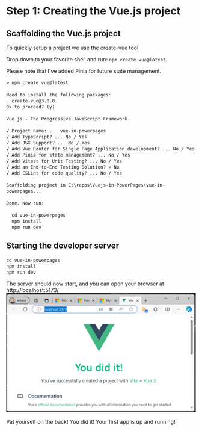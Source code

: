 
# Step 1: Creating the Vue.js project

## Scaffolding the Vue.js project

To quickly setup a project we use the create-vue tool.

Drop down to your favorite shell and run: ```npm create vue@latest```.

Please note that I've added Pinia for future state management.

```PS
> npm create vue@latest

Need to install the following packages:
  create-vue@3.8.0
Ok to proceed? (y)

Vue.js - The Progressive JavaScript Framework

√ Project name: ... vue-in-powerpages
√ Add TypeScript? ... No / Yes
√ Add JSX Support? ... No / Yes
√ Add Vue Router for Single Page Application development? ... No / Yes
√ Add Pinia for state management? ... No / Yes
√ Add Vitest for Unit Testing? ... No / Yes
√ Add an End-to-End Testing Solution? » No
√ Add ESLint for code quality? ... No / Yes

Scaffolding project in C:\repos\Vuejs-in-PowerPages\vue-in-powerpages...

Done. Now run:

  cd vue-in-powerpages
  npm install
  npm run dev
```

## Starting the developer server

``` PS
cd vue-in-powerpages
npm install
npm run dev
```

The server should now start, and you can open your browser at http://localhost:5173/
![](2023-11-15-21-17-36.png)

Pat yourself on the back! You did it! Your first app is up and running!